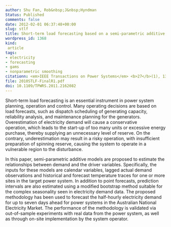 ```yaml
---
author: Shu Fan, Rob&nbsp;J&nbsp;Hyndman
Status: Published
comments: false
date: 2012-02-01 06:37:48+00:00
slug: stlf
title: Short-term load forecasting based on a semi-parametric additive model
wordpress_id: 1368
kind:
 article
tags:
- electricity
- forecasting
- gams
- nonparametric smoothing
citationn: <em>IEEE Transactions on Power Systems</em> <b>27</b>(1), 134-141
file: 2010STLF-FinalR1.pdf
doi: 10.1109/TPWRS.2011.2162082
---
```



Short-term load forecasting is an essential instrument in power system planning, operation and control. Many operating decisions are based on load forecasts, such as dispatch scheduling of generating capacity, reliability analysis, and maintenance planning for the generators. Overestimation of electricity demand will cause a conservative operation, which leads to the start-up of too many units or excessive energy purchase, thereby supplying an unnecessary level of reserve. On the contrary, underestimation may result in a risky operation, with insufficient preparation of spinning reserve, causing the system to operate in a vulnerable region to the disturbance.

In this paper, semi-parametric additive models are proposed to estimate the relationships between demand and the driver variables. Specifically, the inputs for these models are calendar variables, lagged actual demand observations and historical and forecast temperature traces for one or more sites in the target power system. In addition to point forecasts, prediction intervals are also estimated using a modified bootstrap method suitable for the complex seasonality seen in electricity demand data. The proposed methodology has been used to forecast the half-hourly electricity demand for up to seven days ahead for power systems in the Australian National Electricity Market. The performance of the methodology is validated via out-of-sample experiments with real data from the power system, as well as through on-site implementation by the system operator.


